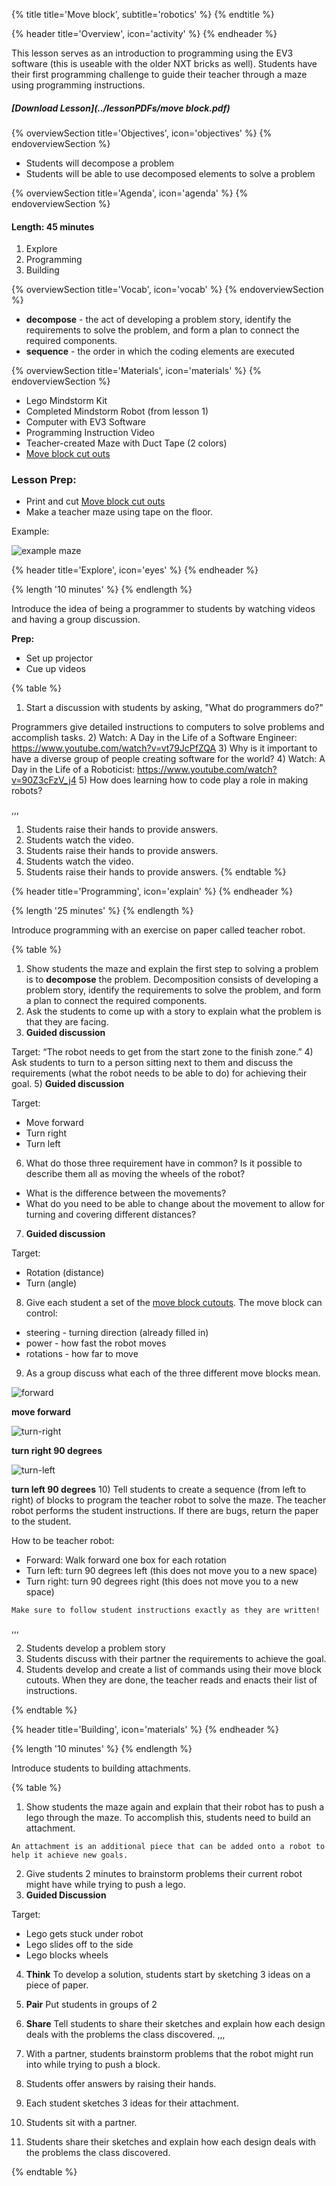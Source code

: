 {% title title='Move block', subtitle='robotics' %}
{% endtitle %}

{% header title='Overview', icon='activity' %}
{% endheader %}

This lesson serves as an introduction to programming using the EV3 software (this is useable with the older NXT bricks as well). Students have their first programming challenge to guide their teacher through a maze using programming instructions.

##### [Download Lesson](../lessonPDFs/move block.pdf)

{% overviewSection title='Objectives', icon='objectives' %}
{% endoverviewSection %}

- Students will decompose a problem
- Students will be able to use decomposed elements to solve a problem

{% overviewSection title='Agenda', icon='agenda' %}
{% endoverviewSection %}

#### Length: 45 minutes

1. Explore
2. Programming
3. Building

{% overviewSection title='Vocab', icon='vocab' %}
{% endoverviewSection %}

- **decompose** - the act of developing a problem story, identify the requirements to solve the problem, and form a plan to connect the required components.
- **sequence** - the order in which the coding elements are executed

{% overviewSection title='Materials', icon='materials' %}
{% endoverviewSection %}

- Lego Mindstorm Kit
- Completed Mindstorm Robot (from lesson 1)
- Computer with EV3 Software
- Programming Instruction Video
- Teacher-created Maze with Duct Tape (2 colors)
- [Move block cut outs][worksheet1]

### Lesson Prep:
  - Print and cut [Move block cut outs][worksheet1]
  - Make a teacher maze using tape on the floor.

  Example:

  ![example maze](../images/teacher-maze.png)

{% header title='Explore', icon='eyes' %}
{% endheader %}

{% length '10 minutes' %}
{% endlength %}

Introduce the idea of being a programmer to students by watching videos and having a group discussion.

**Prep:**
  - Set up projector
  - Cue up videos

{% table %}

1) Start a discussion with students by asking, "What do programmers do?"

Programmers give detailed instructions to computers to solve problems and accomplish tasks.
2) Watch: A Day in the Life of a Software Engineer: https://www.youtube.com/watch?v=vt79JcPfZQA
3) Why is it important to have a diverse group of people creating software for the world?
4) Watch: A Day in the Life of a Roboticist: https://www.youtube.com/watch?v=90Z3cFzV_j4
5) How does learning how to code play a role in making robots?

,,,

1) Students raise their hands to provide answers.
2) Students watch the video.
3) Students raise their hands to provide answers.
4) Students watch the video.
5) Students raise their hands to provide answers.
{% endtable %}


{% header title='Programming', icon='explain' %}
{% endheader %}

{% length '25 minutes' %}
{% endlength %}

Introduce programming with an exercise on paper called teacher robot.

{% table %}

1) Show students the maze and explain the first step to solving a problem is to **decompose** the problem. Decomposition consists of developing a problem story, identify the requirements to solve the problem, and form a plan to connect the required components.
2) Ask the students to come up with a story to explain what the problem is that they are facing.
3) **Guided discussion**

Target: “The robot needs to get from the start zone to the finish zone.”
4) Ask students to turn to a person sitting next to them and discuss the requirements (what the robot needs to be able to do) for achieving their goal.
5) **Guided discussion**

Target:
- Move forward
- Turn right
- Turn left
6) What do those three requirement have in common? Is it possible to describe them all as moving the wheels of the robot?

- What is the difference between the movements?
- What do you need to be able to change about the movement to allow for turning and covering different distances?
7) **Guided discussion**

Target:
- Rotation (distance)
- Turn (angle)
8) Give each student a set of the [move block cutouts][worksheet1]. The move block can control:

- steering - turning direction (already filled in)
- power - how fast the robot moves
- rotations - how far to move

9) As a group discuss what each of the three different move blocks mean.

  ![forward](../images/forward.png)

  **move forward**

  ![turn-right](../images/turn-right.png)

  **turn right 90 degrees**

  ![turn-left](../images/turn-left.png)

  **turn left 90 degrees**
10) Tell students to create a sequence (from left to right) of blocks to program the teacher robot to solve the maze. The teacher robot performs the student instructions. If there are bugs, return the paper to the student.

How to be teacher robot:
  - Forward: Walk forward one box for each rotation
  - Turn left: turn 90 degrees left (this does not move you to a new space)
  - Turn right: turn 90 degrees right (this does not move you to a new space)

```
Make sure to follow student instructions exactly as they are written!
```

,,,

2) Students develop a problem story
4) Students discuss with their partner the requirements to achieve the goal.
10) Students develop and create a list of commands using their move block cutouts. When they are done, the teacher reads and enacts their list of instructions.

{% endtable %}

{% header title='Building', icon='materials' %}
{% endheader %}

{% length '10 minutes' %}
{% endlength %}

Introduce students to building attachments.

{% table %}

1) Show students the maze again and explain that their robot has to push a lego through the maze. To accomplish this, students need to build an attachment.

```
An attachment is an additional piece that can be added onto a robot to help it achieve new goals.
```
2) Give students 2 minutes to brainstorm problems their current robot might have while trying to push a lego.
3) **Guided Discussion**

Target:
- Lego gets stuck under robot
- Lego slides off to the side
- Lego blocks wheels
4) **Think** To develop a solution, students start by  sketching 3 ideas on a piece of paper.
5) **Pair** Put students in groups of 2
6) **Share** Tell students to share their sketches and explain how each design deals with the problems the class discovered.
,,,

2) With a partner, students brainstorm problems that the robot might run into while trying to push a block.
3) Students offer answers by raising their hands.
4) Each student sketches 3 ideas for their attachment.
5) Students sit with a partner.
6) Students share their sketches and explain how each design deals with the problems the class discovered.

{% endtable %}

[worksheet1]: ../worksheets/lesson2-worksheet1.pdf
